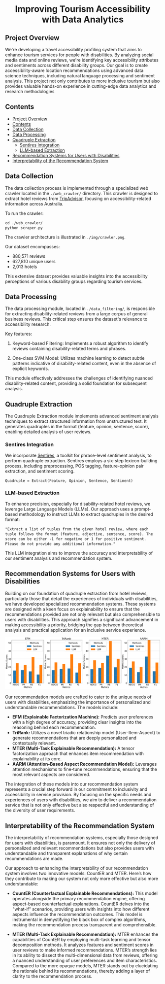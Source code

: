 <h1 align="center"> Improving Tourism Accessibility with Data Analytics </h1>

## Project Overview

We're developing a travel accessibility profiling system that aims to enhance tourism services for people with disabilities. By analyzing social media data and online reviews, we're identifying key accessibility attributes and sentiments across different disability groups. Our goal is to create accessibility-aware location recommendations using advanced data science techniques, including natural language processing and sentiment analysis. This project not only contributes to more inclusive tourism but also provides valuable hands-on experience in cutting-edge data analytics and research methodologies

## Contents
- [Project Overview](#project-overview)
- [Contents](#contents)
- [Data Collection](#data-collection)
- [Data Processing](#data-processing)
- [Quadruple Extraction](#quadruple-extraction)
  - [Sentires Integration](#sentires-integration)
  - [LLM-based Extraction](#LLM-based-extraction)
- [Recommendation Systems for Users with Disabilities](#recommendation-systems-for-users-with-disabilities)
- [Interpretability of the Recommendation System](#interpretability-of-the-recommendation-system)

## Data Collection
The data collection process is implemented through a specialized web crawler located in the `./web_crawler/` directory. This crawler is designed to extract hotel reviews from [TripAdvisor](https://www.tripadvisor.com/), focusing on accessibility-related information across Australia.

To run the crawler:

```
cd ./web_crawler/
python scraper.py
```

The crawler architecture is illustrated in `./img/crawler.png`.

Our dataset encompasses:
- 880,571 reviews
- 627,810 unique users
- 2,013 hotels

This extensive dataset provides valuable insights into the accessibility perceptions of various disability groups regarding tourism services.

## Data Processing
The data processing module, located in `./data_filtering/`, is responsible for extracting disability-related reviews from a large corpus of general business reviews. This critical step ensures the dataset's relevance to accessibility research.

Key features:

1. Keyword-based Filtering: Implements a robust algorithm to identify reviews containing disability-related terms and phrases.

2. One-class SVM Model: Utilizes machine learning to detect subtle patterns indicative of disability-related content, even in the absence of explicit keywords.

This module effectively addresses the challenges of  identifying nuanced disability-related content, providing a solid foundation for subsequent analysis.

## Quadruple Extraction

The Quadruple Extraction module implements advanced sentiment analysis techniques to extract structured information from unstructured text. It generates quadruples in the format (feature, opinion, sentence, score), enabling detailed analysis of user reviews.

### Sentires Integration

We incorporate [Sentires](https://github.com/evison/Sentires), a toolkit for phrase-level sentiment analysis, to perform quadruple extraction. Sentires employs a six-step lexicon-building process, including preprocessing, POS tagging, feature-opinion pair extraction, and sentiment scoring.

```
Quadruple = Extract(Feature, Opinion, Sentence, Sentiment)
```

### LLM-based Extraction

To enhance precision, especially for disability-related hotel reviews, we leverage Large Language Models (LLMs). Our approach uses a prompt-based methodology to instruct LLMs to extract quadruples in the desired format:

```
"Extract a list of tuples from the given hotel review, where each tuple follows the format (feature, adjective, sentence, score). The score can be either -1 for negative or 1 for positive sentiment. Please do not provide any additional information."
```

This LLM integration aims to improve the accuracy and interpretability of our sentiment analysis and recommendation system.


## Recommendation Systems for Users with Disabilities

Building on our foundation of quadruple extraction from hotel reviews, particularly those that detail the experiences of individuals with disabilities, we have developed specialized recommendation systems. These systems are designed with a keen focus on explainability to ensure that the recommendations provided are not only relevant but also comprehensible to users with disabilities. This approach signifies a significant advancement in making accessibility a priority, bridging the gap between theoretical analysis and practical application for an inclusive service experience.

![Performance Comparison](img/Recommend_final.png)

Our recommendation models are crafted to cater to the unique needs of users with disabilities, emphasizing the importance of personalized and understandable recommendations. The models include:

- **EFM (Explainable Factorization Machine):** Predicts user preferences with a high degree of accuracy, providing clear insights into the reasoning behind each recommendation.
- **TriRank:** Utilizes a novel triadic relationship model (User-Item-Aspect) to generate recommendations that are deeply personalized and contextually relevant.
- **MTER (Multi-Task Explainable Recommendation):** A tensor factorization approach that enhances item recommendation with explainability at its core.
- **AARM (Attention-Based Aspect Recommendation Model):** Leverages attention mechanisms to fine-tune recommendations, ensuring that the most relevant aspects are considered.

The integration of these models into our recommendation system represents a crucial step forward in our commitment to inclusivity and accessibility in service provision. By focusing on the specific needs and experiences of users with disabilities, we aim to deliver a recommendation service that is not only effective but also respectful and understanding of the diversity of user requirements.

## Interpretability of the Recommendation System

The interpretability of recommendation systems, especially those designed for users with disabilities, is paramount. It ensures not only the delivery of personalized and relevant recommendations but also provides users with understandable and transparent explanations of why certain recommendations are made. 

Our approach to enhancing the interpretability of our recommendation system involves two innovative models: CountER and MTER. Here’s how they contribute to making our system not only more effective but also more understandable:

- **CountER (Counterfactual Explainable Recommendations):** This model operates alongside the primary recommendation engine, offering aspect-based counterfactual explanations. CountER delves into the "what-if" scenarios, providing users with insights into how different aspects influence the recommendation outcomes. This model is instrumental in demystifying the black box of complex algorithms, making the recommendation process transparent and comprehensible.

- **MTER (Multi-Task Explainable Recommendation):** MTER enhances the capabilities of CountER by employing multi-task learning and tensor decomposition methods. It analyzes features and sentiment scores in user reviews to make informed recommendations. MTER’s strength lies in its ability to dissect the multi-dimensional data from reviews, offering a nuanced understanding of user preferences and item characteristics. Compared to the more opaque models, MTER stands out by elucidating the rationale behind its recommendations, thereby adding a layer of clarity to the recommendation process.
